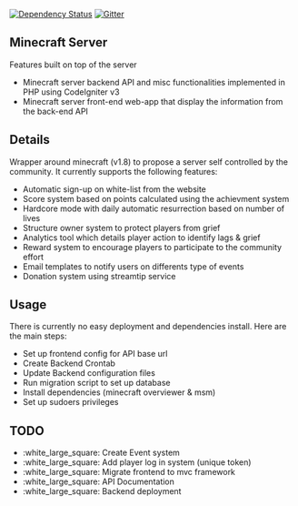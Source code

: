 [![Dependency Status](https://www.versioneye.com/user/projects/555d6b1c634daa5dc8000cd3/badge.svg?style=flat)](https://www.versioneye.com/user/projects/555d6b1c634daa5dc8000cd3)
[![Gitter](https://badges.gitter.im/Join%20Chat.svg)](https://gitter.im/cmizony/game-server?utm_source=badge&utm_medium=badge&utm_campaign=pr-badge)

## Minecraft Server

Features built on top of the server
* Minecraft server backend API and misc functionalities implemented in PHP using CodeIgniter v3
* Minecraft server front-end web-app that display the information from the back-end API

## Details

Wrapper around minecraft (v1.8) to propose a server self controlled by the community.
It currently supports the following features:

* Automatic sign-up on white-list from the website
* Score system based on points calculated using the achievment system
* Hardcore mode with daily automatic resurrection based on number of lives
* Structure owner system to protect players from grief
* Analytics tool which details player action to identify lags & grief
* Reward system to encourage players to participate to the community effort
* Email templates to notify users on differents type of events
* Donation system using streamtip service

## Usage

There is currently no easy deployment and dependencies install. Here are the main steps:

* Set up frontend config for API base url
* Create Backend Crontab
* Update Backend configuration files
* Run migration script to set up database
* Install dependencies (minecraft overviewer & msm)
* Set up sudoers privileges

## TODO

* :white\_large\_square: Create Event system
* :white\_large\_square: Add player log in system (unique token)
* :white\_large\_square: Migrate frontend to mvc framework
* :white\_large\_square: API Documentation
* :white\_large\_square: Backend deployment
